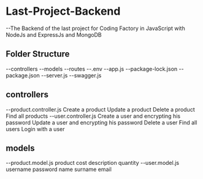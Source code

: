 # Last-Project-Backend

--The Backend of the last project for Coding Factory in JavaScript with NodeJs and ExpressJs and MongoDB

## Folder Structure
--controllers
--models
--routes
--.env
--app.js
--package-lock.json
--package.json
--server.js
--swagger.js

## controllers
--product.controller.js
  Create a product
  Update a product
  Delete a product
  Find all products
--user.controller.js
  Create a user and encrypting his password
  Update a user and encrypting his password
  Delete a user
  Find all users
  Login with a user

## models
--product.model.js
  product
  cost
  description
  quantity
--user.model.js
  username
  password
  name
  surname
  email
  
